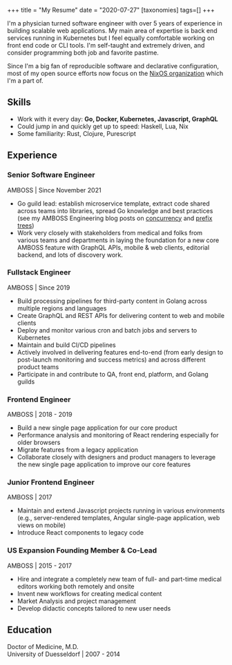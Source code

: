 +++
title = "My Resume"
date = "2020-07-27"
[taxonomies]
tags=[]
+++

I'm a physician turned software engineer with over 5 years of experience in
building scalable web applications. My main area of expertise is back end
services running in Kubernetes but I feel equally comfortable working on front
end code or CLI tools. I'm self-taught and extremely driven, and consider
programming both job and favorite pastime.

Since I'm a big fan of reproducible software and declarative configuration,
most of my open source efforts now focus on the [NixOS
organization](https://github.com/NixOS) which I'm a part of.

## Skills

- Work with it every day: **Go, Docker, Kubernetes, Javascript, GraphQL**
- Could jump in and quickly get up to speed: Haskell, Lua, Nix
- Some familiarity: Rust, Clojure, Purescript

## Experience

### Senior Software Engineer
<div role="doc-subtitle">AMBOSS | Since November 2021</div>

- Go guild lead: establish microservice template, extract code shared across
  teams into libraries, spread Go knowledge and best practices (see my AMBOSS
  Engineering blog posts on
  [concurrency](https://medium.com/amboss/applying-modern-go-concurrency-patterns-to-data-pipelines-b3b5327908d4)
  and [prefix
  trees](https://medium.com/amboss/prefix-trees-in-action-404a6105b6d5))
- Work very closely with stakeholders from medical and folks from various teams
  and departments in laying the foundation for a new core AMBOSS feature with
  GraphQL APIs, mobile & web clients, editorial backend, and lots of discovery
  work.

### Fullstack Engineer
<div role="doc-subtitle">AMBOSS | Since 2019</div>

- Build processing pipelines for third-party content in Golang across multiple regions and languages
- Create GraphQL and REST APIs for delivering content to web and mobile clients
- Deploy and monitor various cron and batch jobs and servers to Kubernetes
- Maintain and build CI/CD pipelines
- Actively involved in delivering features end-to-end (from early design to post-launch monitoring and success metrics) and across different product teams
- Participate in and contribute to QA, front end, platform, and Golang guilds

### Frontend Engineer
<div role="doc-subtitle">AMBOSS | 2018 - 2019</div>

- Build a new single page application for our core product
- Performance analysis and monitoring of React rendering especially for older browsers
- Migrate features from a legacy application
- Collaborate closely with designers and product managers to leverage the new single page application to improve our core features

### Junior Frontend Engineer
<div role="doc-subtitle">AMBOSS | 2017</div>

- Maintain and extend Javascript projects running in various environments (e.g., server-rendered templates, Angular single-page application, web views on mobile)
- Introduce React components to legacy code

### US Expansion Founding Member & Co-Lead
<div role="doc-subtitle">AMBOSS | 2015 - 2017</div>

- Hire and integrate a completely new team of full- and part-time medical editors working both remotely and onsite
- Invent new workflows for creating medical content
- Market Analysis and project management
- Develop didactic concepts tailored to new user needs

## Education

Doctor of Medicine, M.D.\
University of Duesseldorf | 2007 - 2014

